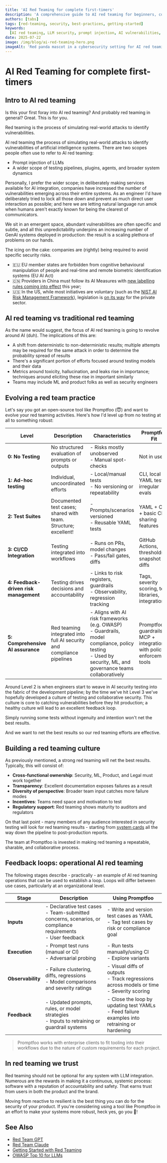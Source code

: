 ```yaml
---
title: 'AI Red Teaming for complete first-timers'
description: 'A comprehensive guide to AI red teaming for beginners, covering the basics, culture building, and operational feedback loops'
authors: [tabs]
tags: [red-teaming, security, best-practices, getting-started]
keywords:
  [AI red teaming, LLM security, prompt injection, AI vulnerabilities, red team culture, AI testing]
date: 2025-07-22
image: /img/blog/ai-red-teaming-hero.png
imageAlt: 'Red panda mascot in a cybersecurity setting for AI red teaming'
---
```


# AI Red Teaming for complete first-timers

## Intro to AI red teaming

Is this your first foray into AI red teaming? And probably red teaming in general? Great. This is for you.

Red teaming is the process of simulating real-world attacks to identify vulnerabilities.

AI red teaming the process of simulating real-world attacks to identify vulnerabilities of artificial intelligence systems. There are two scopes people often use to refer to AI red teaming:

- Prompt injection of LLMs
- A wider scope of testing pipelines, plugins, agents, and broader system dynamics

<!-- truncate -->

Personally, I prefer the wider scope; in deliberately making services available for AI integration, companies have increased the number of vulnerabilities emerging across their entire systems. As an engineer I'd have deliberately tried to lock all those down and prevent as much direct user interaction as possible; and here we are letting natural language run amok when humans aren't exactly known for being the clearest of communicators.

We sit in an emergent space, abundant vulnerabilities are often specific and subtle, and all this unpredictability underpins an increasing number of GenAI systems deployed in production: the result is a scaling plethora of problems on our hands.

The icing on the cake: companies are (rightly) being required to avoid specific security risks.

- 🇪🇺 EU member states are forbidden from cognitive behavioural manipulation of people and real-time and remote biometric identification systems (EU AI Act)
- 🇨🇳 Providers in China must follow its AI Measures with [new labelling rules coming into effect](https://www.insideprivacy.com/international/china/china-releases-new-labeling-requirements-for-ai-generated-content/) this year;
- 🇺🇸 In the US, while most initiatives are voluntary (such as the [NIST AI Risk Management Framework](https://www.nist.gov/itl/ai-risk-management-framework)), legislation is [on its way](https://iapp.org/resources/article/us-state-ai-governance-legislation-tracker/) for the private sector.

## AI red teaming vs traditional red teaming

As the name would suggest, the focus of AI red teaming is going to revolve around AI (duh). The implications of this are:

- A shift from deterministic to non-deterministic results; multiple attempts may be required for the same attack in order to determine the probability spread of results
- There's a significant portion of efforts focused around testing models and their data
- Metrics around toxicity, hallucination, and leaks rise in importance; techniques around eliciting these rise in important similarly
- Teams may include ML and product folks as well as security engineers

## Evolving a red team practice

Let's say you got an open-source tool like Promptfoo (😇) and want to evolve your red teaming activities. Here's how I'd level up from no testing at all to something robust:

| Level                                  | Description                                                           | Characteristics                                                                                                                                                 | Promptfoo Fit                                                             |
| -------------------------------------- | --------------------------------------------------------------------- | --------------------------------------------------------------------------------------------------------------------------------------------------------------- | ------------------------------------------------------------------------- |
| **0: No Testing**                      | No structured evaluation of prompts or outputs                        | - Risks mostly unobserved<br>- Manual spot-checks                                                                                                               | Not in use                                                                |
| **1: Ad-hoc testing**                  | Individual, uncoordinated efforts                                     | - Local/manual tests<br>- No versioning or repeatability                                                                                                        | CLI, local YAML tests, irregular evals                                    |
| **2: Test Suites**                     | Documented test cases; shared with team. Structure; excellent!        | - Prompts/scenarios versioned<br>- Reusable YAML tests                                                                                                          | YAML + CLI + basic CI; sharing features                                   |
| **3: CI/CD Integration**               | Testing integrated into workflows                                     | - Runs on PRs, model changes<br>- Pass/fail gates, diffs                                                                                                        | GitHub Actions, thresholds, snapshot diffs                                |
| **4: Feedback-driven risk management** | Testing drives decisions and accountability                           | - Links to risk registers, guardrails<br>- Observability, regression tracking                                                                                   | Tags, severity scoring, test libraries, integrations                      |
| **5: Comprehensive AI assurance**      | Red teaming integrated into full AI security and compliance pipelines | - Aligns with AI risk frameworks (e.g. OWASP)<br>- Guardrails, model compliance, policy testing<br>- Used by security, ML, and governance teams collaboratively | Promptfoo + guardrails + MCP + integrations with policy enforcement tools |

Around Level 2 is when engineers start to weave in AI security testing into the fabric of the development pipeline; by the time we've hit Level 3 we've hopefully developed a culture of testing and collaborative security. This culture is core to catching vulnerabilities before they hit production; a healthy culture will lead to an excellent feedback loop.

Simply running some tests without ingenuity and intention won't net the best results.

And we want to net the best results so our red teaming efforts are effective.

## Building a red teaming culture

As previously mentioned, a strong red teaming will net the best results. Typically, this will consist of:

- **Cross-functional ownership**: Security, ML, Product, and Legal must work together
- **Transparency**: Excellent documentation exposes failures as a result
- **Diversity of perspective**: Broader team input catches more failure modes
- **Incentives**: Teams need space and motivation to test
- **Regulatory support**: Red teaming shows maturity to auditors and regulators

On that last point - many members of any audience interested in security testing will look for red teaming results - starting from [system cards](/blog/system-cards-go-hard/) all the way down the pipeline to post-production reports.

The team at Promptfoo is invested in making red teaming a repeatable, sharable, and collaborative process.

## Feedback loops: operational AI red teaming

The following stages describe - practically - an example of AI red teaming operations that can be used to establish a loop. Loops will differ between use cases, particularly at an organizational level.

| Stage             | Description                                                                                                      | Using Promptfoo                                                                                  |
| ----------------- | ---------------------------------------------------------------------------------------------------------------- | ------------------------------------------------------------------------------------------------ |
| **Inputs**        | - Declarative test cases <br>- Team-submitted concerns, scenarios, or compliance requirements<br>- User feedback | - Write and version test cases as YAML <br> - Tag test cases by risk or compliance goal          |
| **Execution**     | - Prompt test runs (manual or CI) <br>- Adversarial probing                                                      | - Run tests manually/using CI<br>- Explore variants                                              |
| **Observability** | - Failure clustering, diffs, regressions <br>- Model comparisons and severity ratings                            | - Visual diffs of outputs <br>- Track regressions across models or time <br>- Severity scoring   |
| **Feedback**      | - Updated prompts, rules, or model strategies <br>- Inputs to retraining or guardrail systems                    | - Close the loop by updating test YAMLs <br>- Feed failure examples into retraining or hardening |

> Promptfoo works with enterprise clients to fit tooling into their workflows due to the nature of custom requirements for each project.

## In red teaming we trust

Red teaming should not be optional for any system with LLM integration. Numerous are the rewards in making it a continuous, systemic process: software with a reputation of accountability and safety. That earns trust from users in both the product and the brand.

Moving from reactive to resilient is the best thing you can do for the security of your product. If you're considering using a tool like Promptfoo in an effort to make your systems more robust, heck yes, go you 🥳!

## See Also

- [Red Team GPT](/blog/red-team-gpt/)
- [Red Team Claude](/blog/red-team-claude/)
- [Getting Started with Red Teaming](/docs/red-team/)
- [OWASP Top 10 for LLMs](/blog/owasp-top-10-llms-tldr/)
